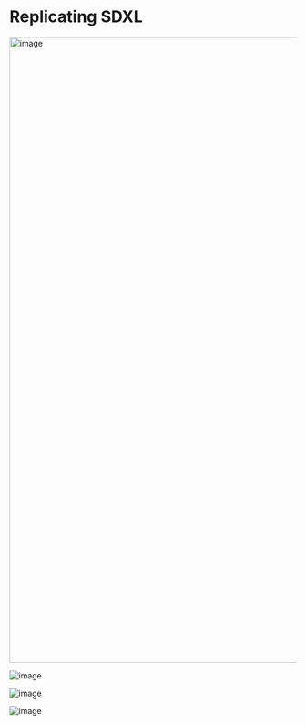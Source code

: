 # Replicating SDXL


<img width="1096" alt="image" src="https://github.com/yudhisteer/A-Journey-with-ComfyUI/assets/59663734/f34b9554-c26b-4673-b068-2db1fe2ae5bd">



![image](https://github.com/yudhisteer/A-Journey-with-ComfyUI/assets/59663734/32622266-cf9f-4b8a-b610-7f4f7ee8d545)

![image](https://github.com/yudhisteer/A-Journey-with-ComfyUI/assets/59663734/746914f1-2695-47de-8e0f-63eb5d6b46aa)

![image](https://github.com/yudhisteer/A-Journey-with-ComfyUI/assets/59663734/7baa169c-034e-4e6e-aa6c-d1be9a7fd510)
